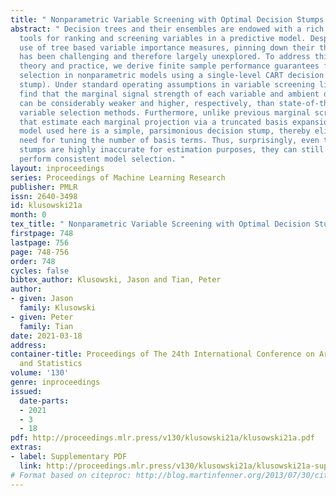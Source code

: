 ```yaml
---
title: " Nonparametric Variable Screening with Optimal Decision Stumps "
abstract: " Decision trees and their ensembles are endowed with a rich set of diagnostic
  tools for ranking and screening variables in a predictive model. Despite the widespread
  use of tree based variable importance measures, pinning down their theoretical properties
  has been challenging and therefore largely unexplored. To address this gap between
  theory and practice, we derive finite sample performance guarantees for variable
  selection in nonparametric models using a single-level CART decision tree (a decision
  stump). Under standard operating assumptions in variable screening literature, we
  find that the marginal signal strength of each variable and ambient dimensionality
  can be considerably weaker and higher, respectively, than state-of-the-art nonparametric
  variable selection methods. Furthermore, unlike previous marginal screening methods
  that estimate each marginal projection via a truncated basis expansion, the fitted
  model used here is a simple, parsimonious decision stump, thereby eliminating the
  need for tuning the number of basis terms. Thus, surprisingly, even though decision
  stumps are highly inaccurate for estimation purposes, they can still be used to
  perform consistent model selection. "
layout: inproceedings
series: Proceedings of Machine Learning Research
publisher: PMLR
issn: 2640-3498
id: klusowski21a
month: 0
tex_title: " Nonparametric Variable Screening with Optimal Decision Stumps "
firstpage: 748
lastpage: 756
page: 748-756
order: 748
cycles: false
bibtex_author: Klusowski, Jason and Tian, Peter
author:
- given: Jason
  family: Klusowski
- given: Peter
  family: Tian
date: 2021-03-18
address:
container-title: Proceedings of The 24th International Conference on Artificial Intelligence
  and Statistics
volume: '130'
genre: inproceedings
issued:
  date-parts:
  - 2021
  - 3
  - 18
pdf: http://proceedings.mlr.press/v130/klusowski21a/klusowski21a.pdf
extras:
- label: Supplementary PDF
  link: http://proceedings.mlr.press/v130/klusowski21a/klusowski21a-supp.pdf
# Format based on citeproc: http://blog.martinfenner.org/2013/07/30/citeproc-yaml-for-bibliographies/
---
```

